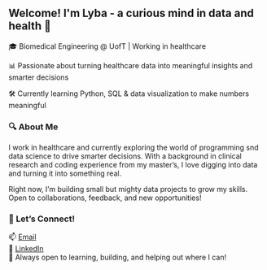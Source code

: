 ## Welcome! I'm Lyba - a curious mind in data and health 👋

🎓 Biomedical Engineering @ UofT | Working in healthcare

📊 Passionate about turning healthcare data into meaningful insights and smarter decisions

🛠️ Currently learning Python, SQL & data visualization to make numbers meaningful

### 🔍 About Me
I work in healthcare and currently exploring the world of programming snd data science to drive smarter decisions. With a background in clinical research and coding experience from my master’s, I love digging into data and turning it into something real. 

Right now, I’m building small but mighty data projects to grow my skills. Open to collaborations, feedback, and new opportunities!


### 🤝 Let’s Connect!

📫 [Email](mailto:lyba.sheraz@mail.utoronto.ca)  
🔗 [LinkedIn](https://www.linkedin.com/in/lyba-sheraz-3a96791a9)  
🧠 Always open to learning, building, and helping out where I can!
